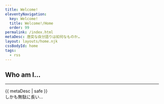 ```yaml
---
title: Welcome!
eleventyNavigation:
  key: Welcome!
  title: Welcome!/Home
  order: 99
permalink: /index.html
metaDesc: 唐突な自分語りは如何なものか…
layout: layouts/home.njk
cssBodyId: home
tags:
  - rss
---
```


## Who am I...

- - -

{{ metaDesc | safe }}  
しかも無駄に長い…
